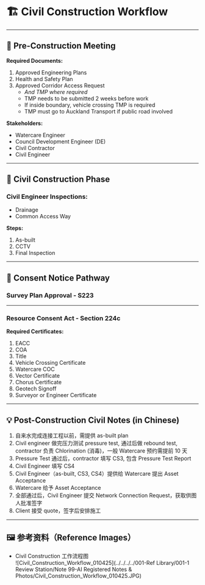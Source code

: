 # 🏗️ Civil Construction Workflow

---

## 📌 Pre-Construction Meeting

**Required Documents:**

1. Approved Engineering Plans
2. Health and Safety Plan
3. Approved Corridor Access Request
   - _And TMP where required_
   - TMP needs to be submitted 2 weeks before work
   - If inside boundary, vehicle crossing TMP is required
   - TMP must go to Auckland Transport if public road involved

**Stakeholders:**

- Watercare Engineer
- Council Development Engineer (DE)
- Civil Contractor
- Civil Engineer

---

## 🚧 Civil Construction Phase

### Civil Engineer Inspections:

- Drainage
- Common Access Way

**Steps:**

1. As-built
2. CCTV
3. Final Inspection

---

## 📝 Consent Notice Pathway

### Survey Plan Approval - S223

---

### Resource Consent Act - Section 224c

**Required Certificates:**

1. EACC
2. COA
3. Title
4. Vehicle Crossing Certificate
5. Watercare COC
6. Vector Certificate
7. Chorus Certificate
8. Geotech Signoff
9. Surveyor or Engineer Certificate

---

## 💡 Post-Construction Civil Notes (in Chinese)

1. 自来水完成连接工程以前，需提供 as-built plan
2. Civil engineer 做完压力测试 pressure test, 通过后做 rebound test, contractor 负责 Chlorination (消毒)，一般 Watercare 预约需提前 10 天
3. Pressure Test 通过后，contractor 填写 CS3, 包含 Pressure Test Report
4. Civil Engineer 填写 CS4
5. Civil Engineer（as-built, CS3, CS4）提供给 Watercare 提出 Asset Acceptance
6. Watercare 给予 Asset Acceptance
7. 全部通过后，Civil Engineer 提交 Network Connection Request，获取供图人批准签字
8. Client 接受 quote，签字后安排施工

---

## 🖼️ 参考资料（Reference Images）

- Civil Construction 工作流程图  
  ![Civil_Construction_Workflow_010425](../../../../001-Ref Library/001-1 Review Station/Note 99-AI Registered Notes & Photos/Civil_Construction_Workflow_010425.JPG)
